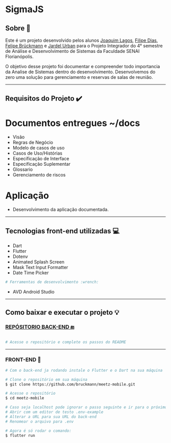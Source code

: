 # SigmaJS

## Sobre 📰

Este é um projeto desenvolvido pelos alunos [Joaquim Lagos](https://github.com/Joaquimlagos), [Filipe Dias](https://github.com/Lipzs),
[Felipe Brückmann](https://github.com/bruckmann) e [Jardel Urban](https://github.com/j-rdel) para o Projeto Integrador do 4° semestre de Análise e Desenvolvimento de Sistemas da Faculdade SENAI Florianópolis. 

O objetivo desse projeto foi documentar e compreender todo importancia da Analise de Sistemas dentro do desenvolvimento. Desenvolvemos do zero uma solução para gerenciamento e reservas de salas de reunião.

------

## Requisitos do Projeto :heavy_check_mark:

# Documentos entregues ~/__docs__
* Visão
* Regras de Negócio
* Modelo de casos de uso
* Casos de Uso/Histórias
* Especificação de Interface
* Especificação Suplementar
* Glossario
* Gerenciamento de riscos

# Aplicação
* Desenvolvimento da aplicação documentada.

------

## Tecnologias front-end utilizadas 💻

- Dart
- Flutter
- Dotenv
- Animated Splash Screen
- Mask Text Input Formatter
- Date Time Picker

```bash
# Ferramentas de desenvolvimento :wrench:
```
- AVD Android Studio

------
## Como baixar e executar o projeto 💡

### <a href="https://github.com/bruckmann/meetz-backend">REPÓSITORIO BACK-END :end:</a>
```bash

# Acesse o repositório e complete os passos do README

```
------
### FRONT-END :movie_camera:

```bash
# Com o back-end ja rodando instale o Flutter e o Dart na sua máquina

# Clone o repositório em sua máquina
$ git clone https://github.com/bruckmann/meetz-mobile.git

# Acesse o repositório
$ cd meetz-mobile

# Caso seja localhost pode ignorar o passo seguinte e ir para o próximo
# Abrir com um editor de testo .env-example
# Alterar a URL para sua URL do back-end
# Renomear o arquivo para .env

# Agora é só rodar o comando:
$ flutter run 

```
